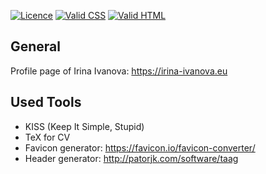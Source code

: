 [![Licence](https://img.shields.io/badge/License-MIT-green.svg)](LICENSE) [![Valid CSS](https://img.shields.io/badge/Valid%20CSS-W3C-orange)](http://jigsaw.w3.org/css-validator/validator?uri=https%3A%2F%2Firina-ivanova.eu&profile=css3svg&usermedium=all&warning=1&vextwarning=&lang=en) [![Valid HTML](https://img.shields.io/badge/Valid%20HTML-W3C-blue)](https://validator.w3.org/nu/?doc=https%3A%2F%2Firina-ivanova.eu)

## General

Profile page of Irina Ivanova: https://irina-ivanova.eu

## Used Tools

* KISS (Keep It Simple, Stupid)
* TeX for CV
* Favicon generator: https://favicon.io/favicon-converter/
* Header generator: http://patorjk.com/software/taag